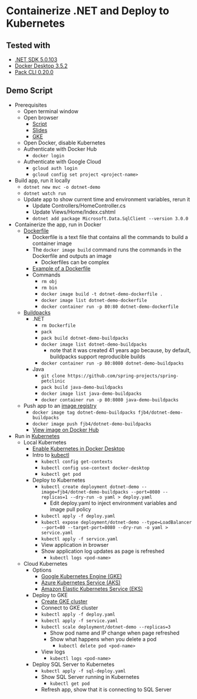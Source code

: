 # Containerize .NET and Deploy to Kubernetes

## Tested with

- [.NET SDK 5.0.103](https://dotnet.microsoft.com/download/visual-studio-sdks)
- [Docker Desktop 3.5.2](https://www.docker.com/products/docker-desktop)
- [Pack CLI 0.20.0](https://buildpacks.io/docs/tools/pack/)

## Demo Script

- Prerequisites
  - Open terminal window
  - Open browser
    - [Script](https://github.com/fjb4/containerize-dotnet-and-deploy-to-k8s)
    - [Slides](https://docs.google.com/presentation/d/1ZGOTGnkqnDKTvedK6seUzlX11ZO9zeJ9dzLhWLsafNw/edit?usp=sharing)
    - [GKE](https://console.cloud.google.com/kubernetes)
  - Open Docker, disable Kubernetes
  - Authenticate with Docker Hub
    - `docker login`
  - Authenticate with Google Cloud
    - `gcloud auth login`
    - `gcloud config set project <project-name>`
- Build app, run it locally
  - `dotnet new mvc -o dotnet-demo`
  - `dotnet watch run`
  - Update app to show current time and environment variables, rerun it
    - Update Controllers/HomeController.cs
    - Update Views/Home/Index.cshtml
    - `dotnet add package Microsoft.Data.SqlClient --version 3.0.0`
- Containerize the app, run in Docker
  - [Dockerfile](https://docs.docker.com/engine/reference/builder/)
    - Dockerfile is a text file that contains all the commands to build a container image
    - The `docker image build` command runs the commands in the Dockerfile and outputs an image
      - Dockerfiles can be complex
    - [Example of a Dockerfile](https://github.com/docker-library/python/blob/7217b72192c93ca2033051d7191d5689932d3912/3.6/alpine3.12/Dockerfile)
    - Commands
      - `rm obj`
      - `rm bin`
      - `docker image build -t dotnet-demo-dockerfile .`
      - `docker image list dotnet-demo-dockerfile`
      - `docker container run -p 80:80 dotnet-demo-dockerfile`
  - [Buildpacks](https://buildpacks.io/)
    - .NET
      - `rm Dockerfile`
      - `pack`
      - `pack build dotnet-demo-buildpacks`
      - `docker image list dotnet-demo-buildpacks`
        - note that it was created 41 years ago because, by default, buildpacks support reproducible builds
      - `docker container run -p 80:8080 dotnet-demo-buildpacks`
    - Java
      - `git clone https://github.com/spring-projects/spring-petclinic`
      - `pack build java-demo-buildpacks`
      - `docker image list java-demo-buildpacks`
      - `docker container run -p 80:8080 java-demo-buildpacks`
  - Push app to an [image registry](https://hub.docker.com/)
    - `docker image tag dotnet-demo-buildpacks fjb4/dotnet-demo-buildpacks`
    - `docker image push fjb4/dotnet-demo-buildpacks`
    - [View image on Docker Hub](https://hub.docker.com/repository/docker/fjb4/dotnet-demo-buildpacks)
- Run in [Kubernetes](https://kubernetes.io/)
  - Local Kubernetes
    - [Enable Kubernetes in Docker Desktop](https://docs.docker.com/desktop/kubernetes/)
    - Intro to [kubectl](https://kubernetes.io/docs/tasks/tools/)
      - `kubectl config get-contexts`
      - `kubectl config use-context docker-desktop`
      - `kubectl get pod`
    - Deploy to Kubernetes
      - `kubectl create deployment dotnet-demo --image=fjb4/dotnet-demo-buildpacks --port=8080 --replicas=1 --dry-run -o yaml > deploy.yaml`
        - Edit deploy.yaml to inject environment variables and image pull policy
      - `kubectl apply -f deploy.yaml`
      - `kubectl expose deployment/dotnet-demo --type=LoadBalancer --port=80 --target-port=8080 --dry-run -o yaml > service.yaml`
      - `kubectl apply -f service.yaml`
      - View application in browser
      - Show application log updates as page is refreshed
        - `kubectl logs <pod-name>`
  - Cloud Kubernetes
    - Options
      - [Google Kubernetes Engine (GKE)](https://cloud.google.com/kubernetes-engine)
      - [Azure Kubernetes Service (AKS)](https://azure.microsoft.com/en-us/services/kubernetes-service)
      - [Amazon Elastic Kubernetes Service (EKS)](https://aws.amazon.com/eks)
    - Deploy to GKE
      - [Create GKE cluster](https://console.cloud.google.com)
      - Connect to GKE cluster
      - `kubectl apply -f deploy.yaml`
      - `kubectl apply -f service.yaml`
      - `kubectl scale deployment/dotnet-demo --replicas=3`
        - Show pod name and IP change when page refreshed
        - Show what happens when you delete a pod
          - `kubectl delete pod <pod-name>`
      - View logs
        - `kubectl logs <pod-name>`
    - Deploy SQL Server to Kubernetes
      - `kubectl apply -f sql-deploy.yaml`
      - Show SQL Server running in Kubernetes
        - `kubectl get pod`
      - Refresh app, show that it is connecting to SQL Server
  
